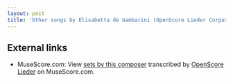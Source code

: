 ```yaml
---
layout: post
title: 'Other songs by Elisabetta de Gambarini (OpenScore Lieder Corpus)'
---
```


## External links

- MuseScore.com: View [sets by this composer] transcribed by [OpenScore Lieder] on MuseScore.com.

[sets by this composer]: https://musescore.com/openscore-lieder-corpus/sets/5107058
[OpenScore Lieder]: https://musescore.com/openscore-lieder-corpus

